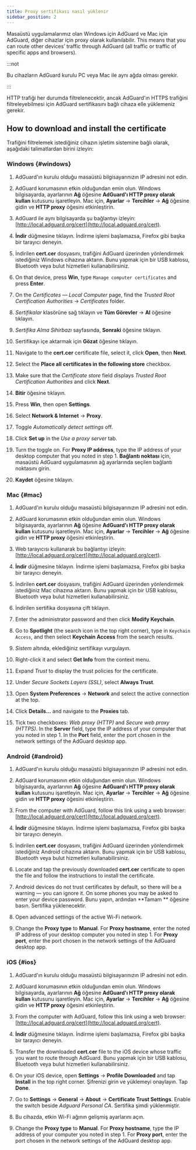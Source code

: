 ```yaml
---
title: Proxy sertifikası nasıl yüklenir
sidebar_position: 2
---
```


Masaüstü uygulamalarımız olan Windows için AdGuard ve Mac için AdGuard, diğer cihazlar için proxy olarak kullanılabilir. This means that you can route other devices’ traffic through AdGuard (all traffic or traffic of specific apps and browsers).

:::not

Bu cihazların AdGuard kurulu PC veya Mac ile aynı ağda olması gerekir.

:::

HTTP trafiği her durumda filtrelenecektir, ancak AdGuard'ın HTTPS trafiğini filtreleyebilmesi için AdGuard sertifikasını bağlı cihaza elle yüklemeniz gerekir.

## How to download and install the certificate

Trafiğini filtrelemek istediğiniz cihazın işletim sistemine bağlı olarak, aşağıdaki talimatlardan birini izleyin:

### Windows {#windows}

1. AdGuard'ın kurulu olduğu masaüstü bilgisayarınızın IP adresini not edin.

1. AdGuard korumasının etkin olduğundan emin olun. Windows bilgisayarda, ayarlarının **Ağ** öğesine **AdGuard'ı HTTP proxy olarak kullan** kutusunu işaretleyin. Mac için, **Ayarlar** → **Tercihler** → **Ağ** öğesine gidin ve **HTTP proxy** öğesini etkinleştirin.

1. AdGuard ile aynı bilgisayarda şu bağlantıyı izleyin: [http://local.adguard.org/cert](http://local.adguard.org/cert).

1. **İndir** düğmesine tıklayın. İndirme işlemi başlamazsa, Firefox gibi başka bir tarayıcı deneyin.

1. İndirilen **cert.cer** dosyasını, trafiğini AdGuard üzerinden yönlendirmek istediğiniz Windows cihazına aktarın. Bunu yapmak için bir USB kablosu, Bluetooth veya bulut hizmetleri kullanabilirsiniz.

1. On that device, press **Win**, type `Manage computer certificates` and press **Enter**.

1. On the *Certificates — Local Computer* page, find the *Trusted Root Certification Authorities* → *Certificates* folder.

1. *Sertifikalar* klasörüne sağ tıklayın ve **Tüm Görevler** → **Al** öğesine tıklayın.

1. *Sertifika Alma Sihirbazı* sayfasında, **Sonraki** öğesine tıklayın.

1. Sertifikayı içe aktarmak için **Gözat** öğesine tıklayın.

1. Navigate to the **cert.cer** certificate file, select it, click **Open**, then **Next**.

1. Select the **Place all certificates in the following store** checkbox.

1. Make sure that the *Certificate store* field displays *Trusted Root Certification Authorities* and click **Next**.

1. **Bitir** öğesine tıklayın.

1. Press **Win**, then open **Settings**.

1. Select **Network & Internet** → **Proxy**.

1. Toggle *Automatically detect settings* off.

1. Click **Set up** in the *Use a proxy server* tab.

1. Turn the toggle on. For **Proxy IP address**, type the IP address of your desktop computer that you noted in step 1. **Bağlantı noktası** için, masaüstü AdGuard uygulamasının ağ ayarlarında seçilen bağlantı noktasını girin.

1. **Kaydet** öğesine tıklayın.

### Mac {#mac}

1. AdGuard'ın kurulu olduğu masaüstü bilgisayarınızın IP adresini not edin.

1. AdGuard korumasının etkin olduğundan emin olun. Windows bilgisayarda, ayarlarının **Ağ** öğesine **AdGuard'ı HTTP proxy olarak kullan** kutusunu işaretleyin. Mac için, **Ayarlar** → **Tercihler** → **Ağ** öğesine gidin ve **HTTP proxy** öğesini etkinleştirin.

1. Web tarayıcısı kullanarak bu bağlantıyı izleyin: [http://local.adguard.org/cert](http://local.adguard.org/cert).

1. **İndir** düğmesine tıklayın. İndirme işlemi başlamazsa, Firefox gibi başka bir tarayıcı deneyin.

1. İndirilen **cert.cer** dosyasını, trafiğini AdGuard üzerinden yönlendirmek istediğiniz Mac cihazına aktarın. Bunu yapmak için bir USB kablosu, Bluetooth veya bulut hizmetleri kullanabilirsiniz.

1. İndirilen sertifika dosyasına çift tıklayın.

1. Enter the administrator password and then click **Modify Keychain**.

1. Go to **Spotlight** (the search icon in the top right corner), type in `Keychain Access`, and then select **Keychain Access** from the search results.

1. *Sistem* altında, eklediğiniz sertifikayı vurgulayın.

1. Right-click it and select **Get Info** from the context menu.

1. Expand *Trust* to display the trust policies for the certificate.

1. Under *Secure Sockets Layers (SSL)*, select **Always Trust**.

1. Open **System Preferences** → **Network** and select the active connection at the top.

1. Click **Details...** and navigate to the **Proxies** tab.

1. Tick two checkboxes: *Web proxy (HTTP)* and *Secure web proxy (HTTPS)*. In the **Server** field, type the IP address of your computer that you noted in step 1. In the **Port** field, enter the port chosen in the network settings of the AdGuard desktop app.

### Android {#android}

1. AdGuard'ın kurulu olduğu masaüstü bilgisayarınızın IP adresini not edin.

1. AdGuard korumasının etkin olduğundan emin olun. Windows bilgisayarda, ayarlarının **Ağ** öğesine **AdGuard'ı HTTP proxy olarak kullan** kutusunu işaretleyin. Mac için, **Ayarlar** → **Tercihler** → **Ağ** öğesine gidin ve **HTTP proxy** öğesini etkinleştirin.

1. From the computer with AdGuard, follow this link using a web browser: [http://local.adguard.org/cert](http://local.adguard.org/cert).

1. **İndir** düğmesine tıklayın. İndirme işlemi başlamazsa, Firefox gibi başka bir tarayıcı deneyin.

1. İndirilen **cert.cer** dosyasını, trafiğini AdGuard üzerinden yönlendirmek istediğiniz Android cihazına aktarın. Bunu yapmak için bir USB kablosu, Bluetooth veya bulut hizmetleri kullanabilirsiniz.

1. Locate and tap the previously downloaded **cert.cer** certificate to open the file and follow the instructions to install the certificate.

1. Android devices do not trust certificates by default, so there will be a warning — you can ignore it. On some phones you may be asked to enter your device password. Bunu yapın, ardından **Tamam ** öğesine basın. Sertifika yüklenecektir.

1. Open advanced settings of the active Wi-Fi network.

1. Change the **Proxy type** to **Manual**. For **Proxy hostname**, enter the noted IP address of your desktop computer you noted in step 1. For **Proxy port**, enter the port chosen in the network settings of the AdGuard desktop app.

### iOS {#ios}

1. AdGuard'ın kurulu olduğu masaüstü bilgisayarınızın IP adresini not edin.

1. AdGuard korumasının etkin olduğundan emin olun. Windows bilgisayarda, ayarlarının **Ağ** öğesine **AdGuard'ı HTTP proxy olarak kullan** kutusunu işaretleyin. Mac için, **Ayarlar** → **Tercihler** → **Ağ** öğesine gidin ve **HTTP proxy** öğesini etkinleştirin.

1. From the computer with AdGuard, follow this link using a web browser: [http://local.adguard.org/cert](http://local.adguard.org/cert).

1. **İndir** düğmesine tıklayın. İndirme işlemi başlamazsa, Firefox gibi başka bir tarayıcı deneyin.

1. Transfer the downloaded **cert.cer** file to the iOS device whose traffic you want to route through AdGuard. Bunu yapmak için bir USB kablosu, Bluetooth veya bulut hizmetleri kullanabilirsiniz.

1. On your iOS device, open **Settings** → **Profile Downloaded** and tap **Install** in the top right corner. Şifrenizi girin ve yüklemeyi onaylayın. Tap **Done**.

1. Go to **Settings** → **General** → **About** → **Certificate Trust Settings**. Enable the switch beside *Adguard Personal CA*. Sertifika şimdi yüklenmiştir.

1. Bu cihazda, etkin Wi-Fi ağının gelişmiş ayarlarını açın.

1. Change the **Proxy type** to **Manual**. For **Proxy hostname**, type the IP address of your computer you noted in step 1. For **Proxy port**, enter the port chosen in the network settings of the AdGuard desktop app.
